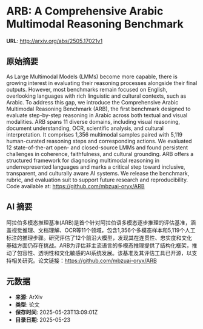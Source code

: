 # ARB: A Comprehensive Arabic Multimodal Reasoning Benchmark

**URL**: http://arxiv.org/abs/2505.17021v1

## 原始摘要

As Large Multimodal Models (LMMs) become more capable, there is growing
interest in evaluating their reasoning processes alongside their final outputs.
However, most benchmarks remain focused on English, overlooking languages with
rich linguistic and cultural contexts, such as Arabic. To address this gap, we
introduce the Comprehensive Arabic Multimodal Reasoning Benchmark (ARB), the
first benchmark designed to evaluate step-by-step reasoning in Arabic across
both textual and visual modalities. ARB spans 11 diverse domains, including
visual reasoning, document understanding, OCR, scientific analysis, and
cultural interpretation. It comprises 1,356 multimodal samples paired with
5,119 human-curated reasoning steps and corresponding actions. We evaluated 12
state-of-the-art open- and closed-source LMMs and found persistent challenges
in coherence, faithfulness, and cultural grounding. ARB offers a structured
framework for diagnosing multimodal reasoning in underrepresented languages and
marks a critical step toward inclusive, transparent, and culturally aware AI
systems. We release the benchmark, rubric, and evaluation suit to support
future research and reproducibility. Code available at:
https://github.com/mbzuai-oryx/ARB


## AI 摘要

阿拉伯多模态推理基准(ARB)是首个针对阿拉伯语多模态逐步推理的评估基准，涵盖视觉推理、文档理解、OCR等11个领域，包含1,356个多模态样本和5,119个人工标注的推理步骤。研究评估了12个前沿大模型，发现其在连贯性、忠实度和文化基础方面仍存在挑战。ARB为评估非主流语言的多模态推理提供了结构化框架，推动了包容性、透明性和文化敏感的AI系统发展。该基准及其评估工具已开源，以支持相关研究。论文链接：https://github.com/mbzuai-oryx/ARB

## 元数据

- **来源**: ArXiv
- **类型**: 论文
- **保存时间**: 2025-05-23T13:09:01Z
- **目录日期**: 2025-05-23
